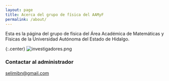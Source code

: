 ```yaml
---
layout: page
title: Acerca del grupo de física del AAMyF
permalink: /about/
---
```


Esta es la página del grupo de física del Área Académica de Matemáticas y Físicas de la Universidad Autónoma del Estado de Hidalgo. 

{:.center}
![investigadores.png]({{site.baseurl}}/images/investigadores.png)


### Contactar al administrador

[selimibn@gmail.com](mailto:selimibn@gmail.com)
